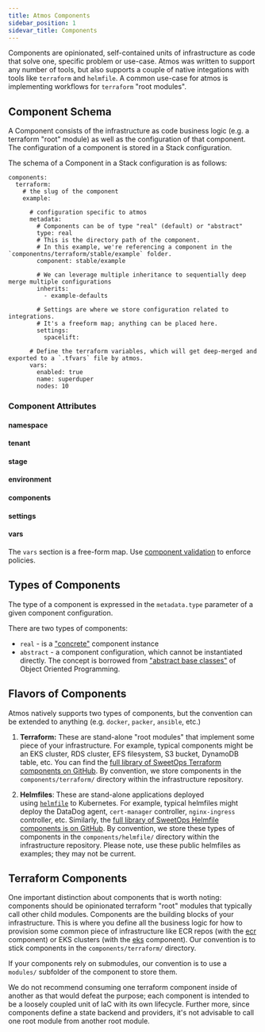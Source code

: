 ```yaml
---
title: Atmos Components
sidebar_position: 1
sidevar_title: Components
---
```


Components are opinionated, self-contained units of infrastructure as code that solve one, specific problem or use-case. Atmos was written to support any number of tools, but also supports a couple of native integations with tools like `terraform` and `helmfile`. A common use-case for atmos is implementing workflows for `terraform` "root modules". 

## Component Schema

A Component consists of the infrastructure as code business logic (e.g. a terraform "root" module) as well as the configuration of that component. The configuration of a component is stored in a Stack configuration.

The schema of a Component in a Stack configuration is as follows:

```
components:
  terraform:
    # the slug of the component
    example:

      # configuration specific to atmos
      metadata:
        # Components can be of type "real" (default) or "abstract"
        type: real
        # This is the directory path of the component. 
        # In this example, we're referencing a component in the `componentns/terraform/stable/example` folder.
        component: stable/example

        # We can leverage multiple inheritance to sequentially deep merge multiple configurations
        inherits:
          - example-defaults
          
        # Settings are where we store configuration related to integrations.
        # It's a freeform map; anything can be placed here.
        settings:
          spacelift:

      # Define the terraform variables, which will get deep-merged and exported to a `.tfvars` file by atmos.
      vars:
        enabled: true
        name: superduper
        nodes: 10
```


### Component Attributes

#### namespace

#### tenant

#### stage

#### environment

#### components

#### settings


#### vars

The `vars` section is a free-form map. Use [component validation](/core-concepts/components/component-validation) to enforce policies.

## Types of Components

The type of a component is expressed in the `metadata.type` parameter of a given component configuration.

There are two types of components:
- `real` - is a ["concrete"](https://en.wikipedia.org/wiki/Concrete_class) component instance 
- `abstract` - a component configuration, which cannot be instantiated directly. The concept is borrowed from ["abstract base classes"](https://en.wikipedia.org/wiki/Abstract_type) of Object Oriented Programming. 


## Flavors of Components
Atmos natively supports two types of components, but the convention can be extended to anything (e.g. `docker`, `packer`, `ansible`, etc.)

1.  **Terraform:** These are stand-alone "root modules" that implement some piece of your infrastructure. For example, typical components might be an EKS cluster, RDS cluster, EFS filesystem, S3 bucket, DynamoDB table, etc. You can find the [full library of SweetOps Terraform components on GitHub](https://github.com/cloudposse/terraform-aws-components "https://github.com/cloudposse/terraform-aws-components"). By convention, we store components in the `components/terraform/` directory within the infrastructure repository.

2.  **Helmfiles**: These are stand-alone applications deployed using [`helmfile`](https://github.com/helmfile) to Kubernetes. For example, typical helmfiles might deploy the DataDog agent, `cert-manager` controller, `nginx-ingress` controller, etc. Similarly, the [full library of SweetOps Helmfile components is on GitHub](https://github.com/cloudposse/helmfiles "https://github.com/cloudposse/helmfiles"). By convention, we store these types of components in the `components/helmfile/` directory within the infrastructure repository. Please note, use these public helmfiles as examples; they may not be current.


## Terraform Components

One important distinction about components that is worth noting: components should be opinionated terraform "root" modules that typically call other child modules. Components are the building blocks of your infrastructure. This is where you define all the business logic for how to provision some common piece of infrastructure like ECR repos (with the [ecr](https://github.com/cloudposse/terraform-aws-components/tree/master/modules/ecr) component) or EKS clusters (with the [eks](https://github.com/cloudposse/terraform-aws-components/tree/master/modules/eks/cluster) component). Our convention is to stick components in the `components/terraform/` directory. 

If your components rely on submodules, our convention is to use a `modules/` subfolder of the component to store them.

We do not recommend consuming one terraform component inside of another as that would defeat the purpose; each component is intended to be a loosely coupled unit of IaC with its own lifecycle. Further more, since components define a state backend and providers, it's not advisable to call one root module from another root module.
